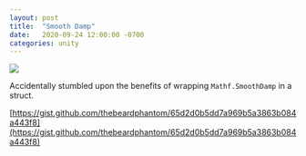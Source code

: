 ```yaml
---
layout: post
title:  "Smooth Damp"
date:   2020-09-24 12:00:00 -0700
categories: unity
---
```

![](/blog/assets/tumblr_f9e83068e1974aeb31f6e5065fb1b311_0cc515c0_400.png)

Accidentally stumbled upon the benefits of wrapping `Mathf.SmoothDamp` in a struct.

[https://gist.github.com/thebeardphantom/65d2d0b5dd7a969b5a3863b084a443f8](https://gist.github.com/thebeardphantom/65d2d0b5dd7a969b5a3863b084a443f8)